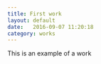 ```yaml
---
title: First work
layout: default
date:   2016-09-07 11:20:18
category: works
---
```


This is an example of a work
